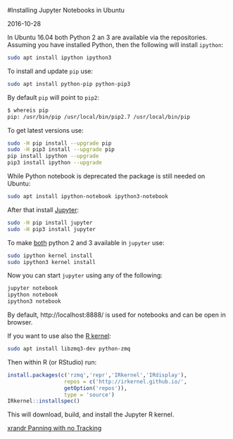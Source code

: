 #Installing Jupyter Notebooks in Ubuntu

<!--- tags: linux python -->

2016-10-28

In Ubuntu 16.04 both Python 2 an 3 are available via the repositories. Assuming you have installed Python, then the following will install `ipython`:

```bash
sudo apt install ipython ipython3
```

To install and update `pip` use:

```bash
sudo apt install python-pip python-pip3
``` 

By default `pip` will point to `pip2`:

```bash
$ whereis pip
pip: /usr/bin/pip /usr/local/bin/pip2.7 /usr/local/bin/pip
```

To get latest versions use:

```bash
sudo -H pip install --upgrade pip
sudo -H pip3 install --upgrade pip
pip install ipython --upgrade
pip3 install ipython --upgrade
```

While Python notebook is deprecated the package is still needed on Ubuntu:

```bash
sudo apt install ipython-notebook ipython3-notebook
```

After that install [Jupyter](http://jupyter.org/):

```bash
sudo -H pip install jupyter
sudo -H pip3 install jupyter
```

To make [both](http://stackoverflow.com/questions/30492623/using-both-python-2-x-and-python-3-x-in-ipython-notebook) python 2 and 3 available in `jupyter` use:

```bash
sudo ipython kernel install
sudo ipython3 kernel install
```

Now you can start `jupyter` using any of the following:

```bash
jupyter notebook
ipython notebook
ipython3 notebook
```

By default, http://localhost:8888/ is used for notebooks and can be open in browser.

If you want to use also the [R kernel](https://www.r-bloggers.com/r-kernel-in-jupyter-notebook-3/):

```bash
sudo apt install libzmq3-dev python-zmq
```

Then within R (or RStudio) run:

```r
install.packages(c('rzmq','repr','IRkernel','IRdisplay'),
                  repos = c('http://irkernel.github.io/',     
                  getOption('repos')),
                  type = 'source')
IRkernel::installspec()
```

This will download, build, and install the Jupyter R kernel.

<ins class='nfooter'><a rel='next' id='fnext' href='#blog/2016/2016-10-02-xrandr-Panning-with-no-Tracking.md'>xrandr Panning with no Tracking</a></ins>
